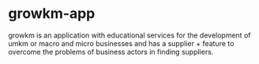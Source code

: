 # growkm-app
growkm is an application with educational services for the development of umkm or macro and micro businesses and has a supplier + feature to overcome the problems of business actors in finding suppliers.
